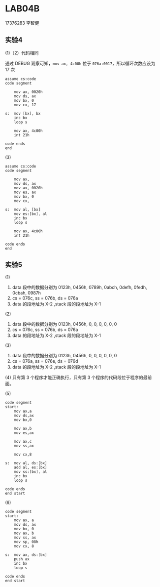 # LAB04B

17376283 李智健

## 实验4

(1)（2）代码相同

通过 DEBUG 观察可知，`mov ax, 4c00h` 位于 `076a:0017`，所以循环次数应设为 17 次

```assembly
assume cs:code
code segment
    
    mov ax, 0020h
    mov ds, ax
    mov bx, 0
    mov cx, 17

s:  mov [bx], bx
    inc bx
    loop s

    mov ax, 4c00h
    int 21h

code ends
end
```

(3)

```assembly
assume cs:code
code segment
    
    mov ax, 
    mov ds, ax
    mov ax, 0020h
    mov es, ax
    mov bx, 0
    mov cx, 

s:  mov al, [bx]
	mov es:[bx], al
    inc bx
    loop s

    mov ax, 4c00h
    int 21h

code ends
end
```

## 实验5

(1)

1. data 段中的数据分别为 0123h, 0456h, 0789h, 0abch, 0defh, 0fedh, 0cbah, 0987h
2. cs = 076c, ss = 076b, ds = 076a
3. data 的段地址为 X-2 ,stack 段的段地址为 X-1

(2)

1. data 段中的数据分别为 0123h, 0456h, 0, 0, 0, 0, 0, 0
2. cs = 076c, ss = 076b, ds = 076a
3. data 的段地址为 X-2 ,stack 段的段地址为 X-1

(3)

1. data 段中的数据分别为 0123h, 0456h, 0, 0, 0, 0, 0, 0
2. cs = 076a, ss = 076e, ds = 076d
3. data 的段地址为 X-2 ,stack 段的段地址为 X-1

(4) 
只有第 3 个程序才能正确执行，只有第 3 个程序的代码段位于程序的最前面。

(5)

```
code segment
start:
	mov ax,a
	mov ds,ax
	mov bx,0
	
	mov ax,b
	mov es,ax
	
	mov ax,c
	mov ss,ax
	
	mov cx,8
	
s:	mov al, ds:[bx]
	add al, es:[bx]
	mov ss:[bx], al
	inc bx
	loop s
	
code ends
end start
```

(6)

```
code segment
start:
	mov ax, a
	mov ds, ax
	mov bx, 0
	mov ax, b
	mov ss, ax
	mov sp, 08h
	mov cx, 8
	
s:	mov ax, ds:[bx]
	push ax
	inc bx
	loop s
	
code ends
end start
```